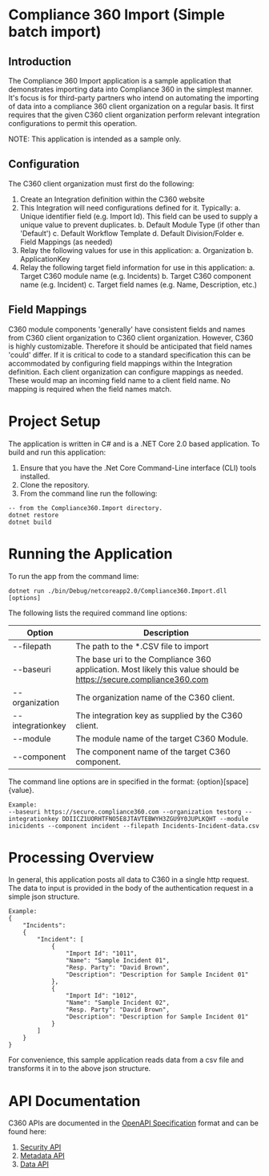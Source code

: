 # Compliance 360 Import (Simple batch import)
## Introduction
The Compliance 360 Import application is a sample application that demonstrates importing data into Compliance 360
in the simplest manner. It's focus is for third-party partners who intend on automating the importing of data into
a compliance 360 client organization on a regular basis. It first requires that the given C360 client organization
perform relevant integration configurations to permit this operation.

NOTE: This application is intended as a sample only.

## Configuration
The C360 client organization must first do the following:
1. Create an Integration definition within the C360 website
2. This Integration will need configurations defined for it. Typically:
 a. Unique identifier field (e.g. Import Id). This field can be used to supply a unique value to prevent duplicates.
 b. Default Module Type (if other than 'Default')
 c. Default Workflow Template
 d. Default Division/Folder
 e. Field Mappings (as needed)
3. Relay the following values for use in this application:
 a. Organization
 b. ApplicationKey
4. Relay the following target field information for use in this application:
 a. Target C360 module name (e.g. Incidents)
 b. Target C360 component name (e.g. Incident)
 c. Target field names (e.g. Name, Description, etc.)

## Field Mappings
C360 module components 'generally' have consistent fields and names from C360 client organization to
C360 client organization. However, C360 is highly customizable. Therefore it should be anticipated
that field names 'could' differ. If it is critical to code to a standard specification this can be
accommodated by configuring field mappings within the Integration definition. Each client organization
can configure mappings as needed. These would map an incoming field name to a client field name. No
mapping is required when the field names match.

# Project Setup
The application is written in C# and is a .NET Core 2.0 based application. To build and run this application:
1. Ensure that you have the .Net Core Command-Line interface (CLI) tools installed.
2. Clone the repository.
3. From the command line run the following:
```
-- from the Compliance360.Import directory.
dotnet restore
dotnet build
```

# Running the Application
To run the app from the command lime:
```
dotnet run ./bin/Debug/netcoreapp2.0/Compliance360.Import.dll [options]
```

The following lists the required command line options:

| Option | Description |
| ------ | ----------- |
| --filepath | The path to the *.CSV file to import |
| --baseuri | The base uri to the Compliance 360 application. Most likely this value should be https://secure.compliance360.com |
| --organization | The organization name of the C360 client. |
| --integrationkey | The integration key as supplied by the C360 client. |
| --module | The module name of the target C360 Module. |
| --component | The component name of the target C360 component. |

The command line options are in specified in the format: {option}[space]{value}.
```
Example:
--baseuri https://secure.compliance360.com --organization testorg --integrationkey DDIICZ1UORHTFNO5E8JTAVTEBWYH3ZGU9Y0JUPLKQHT --module inicidents --component incident --filepath Incidents-Incident-data.csv
```

# Processing Overview
In general, this application posts all data to C360 in a single http request. The data to input is provided in the body of the authentication request in a simple json structure.
```
Example:
{
	"Incidents":
	{
		"Incident": [
			{
				"Import Id": "1011",
				"Name": "Sample Incident 01",
				"Resp. Party": "David Brown",
				"Description": "Description for Sample Incident 01"
			},
			{
				"Import Id": "1012",
				"Name": "Sample Incident 02",
				"Resp. Party": "David Brown",
				"Description": "Description for Sample Incident 01"
			}
		]
	}
}
```
For convenience, this sample application reads data from a csv file and transforms it in to the above json structure.

# API Documentation
C360 APIs are documented in the [OpenAPI Specification](https://github.com/OAI/OpenAPI-Specification/blob/master/versions/3.0.0.md) format and can be found here:
1. [Security API](https://github.com/SAIGlobal/compliance360-security-api)
2. [Metadata API](https://github.com/SAIGlobal/compliance360-metadata-api)
3. [Data API](https://github.com/SAIGlobal/compliance360-data-api)
